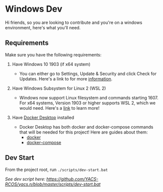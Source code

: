 # Windows Dev

Hi friends, so you are looking to contribute and you're on a windows
environment, here's what you'll need.

## Requirements

Make sure you have the following requirements:

1. Have Windows 10 1903 (if x64 system)
    - You can either go to Settings, Update & Security and click Check for Updates. Here's a link to for more [information](https://support.microsoft.com/en-us/help/4028685/windows-10-get-the-update).

2. Have Windows Subsystem for Linux 2 (WSL 2)
    - Windows now support Linux filesystem and commands starting 1607. For x64 systems, Version 1903 or higher supports WSL 2, which we would need. Here's a [link](https://docs.microsoft.com/en-us/windows/wsl/install-win10#install-windows-subsystem-for-linux) to learn more!

3. Have [Docker Desktop](https://www.docker.com/products/docker-desktop) installed
    - Docker Desktop has both docker and docker-compose commands that will be needed for this project! Here are guides about them:
        - [docker](https://docs.docker.com/get-started/overview/)
        - [docker-compose](https://docs.docker.com/compose/)


## Dev Start

From the project root, run `./scripts/dev-start.bat`

_See dev script here: https://github.com/YACS-RCOS/yacs.n/blob/master/scripts/dev-start.bat_
